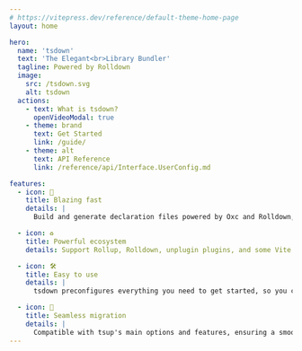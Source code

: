 ```yaml
---
# https://vitepress.dev/reference/default-theme-home-page
layout: home

hero:
  name: 'tsdown'
  text: 'The Elegant<br>Library Bundler'
  tagline: Powered by Rolldown
  image:
    src: /tsdown.svg
    alt: tsdown
  actions:
    - text: What is tsdown?
      openVideoModal: true
    - theme: brand
      text: Get Started
      link: /guide/
    - theme: alt
      text: API Reference
      link: /reference/api/Interface.UserConfig.md

features:
  - icon: 🚀
    title: Blazing fast
    details: |
      Build and generate declaration files powered by Oxc and Rolldown, incredibly fast!

  - icon: ♻️
    title: Powerful ecosystem
    details: Support Rollup, Rolldown, unplugin plugins, and some Vite plugins.

  - icon: ️🛠️
    title: Easy to use
    details: |
      tsdown preconfigures everything you need to get started, so you can focus on writing code.

  - icon: 🔄
    title: Seamless migration
    details: |
      Compatible with tsup's main options and features, ensuring a smooth transition.
---
```

